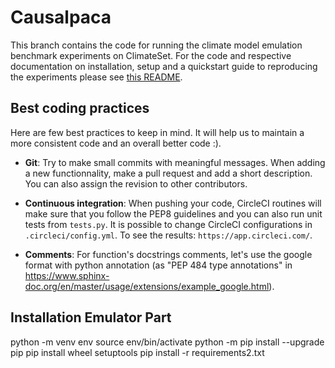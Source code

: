 # Causalpaca

This branch contains the code for running the climate model emulation benchmark experiments on ClimateSet. 
For the code and respective documentation on installation, setup and a quickstart guide to reproducing the experiments please see [this README](emulator/README.md).

## Best coding practices
Here are few best practices to keep in mind. It will help us to maintain a more consistent code and an overall better code :).

- __Git__: Try to make small commits with meaningful messages. When adding a new functionnality, make a pull request and add a short description. You can also assign the revision to other contributors.

- __Continuous integration__: When pushing your code, CircleCI routines will make sure that you follow the PEP8 guidelines and you can also run unit tests from `tests.py`. It is possible to change CircleCI configurations in `.circleci/config.yml`. To see the results: `https://app.circleci.com/`.

- __Comments__: For function's docstrings comments, let's use the google format with python annotation (as "PEP 484 type annotations" in https://www.sphinx-doc.org/en/master/usage/extensions/example_google.html).

## Installation Emulator Part

python -m venv env
source env/bin/activate
python -m pip install --upgrade pip
pip install wheel setuptools
pip install -r requirements2.txt
